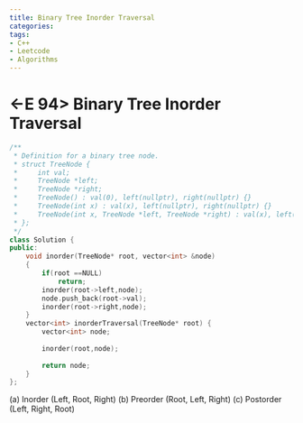 ```yaml
---
title: Binary Tree Inorder Traversal
categories:
tags:
- C++
- Leetcode
- Algorithms
---
```


# <-E 94> Binary Tree Inorder Traversal

```c++
/**
 * Definition for a binary tree node.
 * struct TreeNode {
 *     int val;
 *     TreeNode *left;
 *     TreeNode *right;
 *     TreeNode() : val(0), left(nullptr), right(nullptr) {}
 *     TreeNode(int x) : val(x), left(nullptr), right(nullptr) {}
 *     TreeNode(int x, TreeNode *left, TreeNode *right) : val(x), left(left), right(right) {}
 * };
 */
class Solution {
public:
    void inorder(TreeNode* root, vector<int> &node)
    {
        if(root ==NULL)
            return;
        inorder(root->left,node);
        node.push_back(root->val);
        inorder(root->right,node);
    }
    vector<int> inorderTraversal(TreeNode* root) {
        vector<int> node;
        
        inorder(root,node);
        
        return node;
    }
};

```

(a) Inorder (Left, Root, Right) 
(b) Preorder (Root, Left, Right) 
(c) Postorder (Left, Right, Root) 

